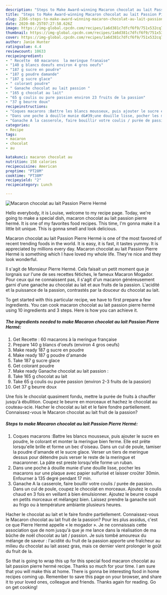 ```yaml
---
description: "Steps to Make Award-winning Macaron chocolat au lait Passion Pierre Hermé"
title: "Steps to Make Award-winning Macaron chocolat au lait Passion Pierre Hermé"
slug: 2266-steps-to-make-award-winning-macaron-chocolat-au-lait-passion-pierre-herme
date: 2020-08-25T07:27:58.626Z
image: https://img-global.cpcdn.com/recipes/1a6d381c7dfcf6f9/751x532cq70/macaron-chocolat-au-lait-passion-pierre-herme-photo-principale-de-la-recette.jpg
thumbnail: https://img-global.cpcdn.com/recipes/1a6d381c7dfcf6f9/751x532cq70/macaron-chocolat-au-lait-passion-pierre-herme-photo-principale-de-la-recette.jpg
cover: https://img-global.cpcdn.com/recipes/1a6d381c7dfcf6f9/751x532cq70/macaron-chocolat-au-lait-passion-pierre-herme-photo-principale-de-la-recette.jpg
author: Janie Hunter
ratingvalue: 4.4
reviewcount: 10633
recipeingredient:
- " Recette  60 macarons  la meringue franaise"
- "140 g blancs doeufs environ 4 gros oeufs"
- "187 g sucre en poudre"
- "187 g poudre damande"
- "187 g sucre glace"
- " colorant poudre"
- " Ganache chocolat au lait passion "
- "165 g chocolat au lait"
- "65 g coulis ou pure passion environ 23 fruits de la passion"
- "37 g beurre doux"
recipeinstructions:
- "Coques macarons :Battre les blancs mousseux, puis ajouter le sucre en poudre, le colorant et monter la meringue bien ferme. Elle est prête lorsqu&#39;elle brille et forme un bec d&#39;oiseau. Dans un cul de poule, tamiser la poudre d&#39;amande et le sucre glace. Verser un tiers de meringue dessus pour détendre puis verser le reste de la meringue et macaronner. La pâte est preste lorsqu&#39;elle forme un ruban."
- "Dans une poche à douille munie d&#39;une douille lisse, pocher les macarons sur une plaque avec papier sulfurisé et laisser croûter 30min. Enfourner à 135 degré pendant 17 min."
- "Ganache A la casserole, faire bouillir votre coulis / purée de passion. Dans un cul de poule, coupez le chocolat en morceaux. Ajoutez le coulis chaud en 3 fois en veillant à bien émulsionner. Ajoutez le beurre coupé en petits morceaux et mélangez bien. Laissez prendre la ganache soit au frigo ou à température ambiante plusieurs heures."
categories:
- Recipe
tags:
- macaron
- chocolat
- au

katakunci: macaron chocolat au 
nutrition: 158 calories
recipecuisine: American
preptime: "PT28M"
cooktime: "PT38M"
recipeyield: "2"
recipecategory: Lunch

---
```



![Macaron chocolat au lait Passion Pierre Hermé](https://img-global.cpcdn.com/recipes/1a6d381c7dfcf6f9/751x532cq70/macaron-chocolat-au-lait-passion-pierre-herme-photo-principale-de-la-recette.jpg)

Hello everybody, it is Louise, welcome to my recipe page. Today, we're going to make a special dish, macaron chocolat au lait passion pierre hermé. It is one of my favorites food recipes. This time, I'm gonna make it a little bit unique. This is gonna smell and look delicious.

Macaron chocolat au lait Passion Pierre Hermé is one of the most favored of recent trending foods in the world. It is easy, it is fast, it tastes yummy. It is appreciated by millions every day. Macaron chocolat au lait Passion Pierre Hermé is something which I have loved my whole life. They're nice and they look wonderful.

Il s&#39;agit de Monsieur Pierre Hermé. Cela faisait un petit moment que je lorgnais sur l&#39;une de ses recettes fétiches, le fameux Macaron Mogador. Pour ceux qui ne connaissent pas, il s&#39;agit d&#39;un macaron généreusement garni d&#39;une ganache au chocolat au lait et aux fruits de la passion. L&#39;acidité et la puissance de la passion, contrastés par la douceur du chocolat au lait.


To get started with this particular recipe, we have to first prepare a few ingredients. You can cook macaron chocolat au lait passion pierre hermé using 10 ingredients and 3 steps. Here is how you can achieve it.

<!--inarticleads1-->

##### The ingredients needed to make Macaron chocolat au lait Passion Pierre Hermé:

1. Get  Recette : 60 macarons à la meringue française
1. Prepare 140 g blancs d&#39;oeufs (environ 4 gros oeufs)
1. Make ready 187 g sucre en poudre
1. Make ready 187 g poudre d&#39;amande
1. Take 187 g sucre glace
1. Get  colorant poudre
1. Make ready  Ganache chocolat au lait passion :
1. Take 165 g chocolat au lait
1. Take 65 g coulis ou purée passion (environ 2-3 fruits de la passion)
1. Get 37 g beurre doux


Une fois le chocolat quasiment fondu, mettre la purée de fruits à chauffer jusqu&#39;à ébullition. Coupez le beurre en morceaux et hachez le chocolat au couteau-scie. Hacher le chocolat au lait et le faire fondre partiellement. Connaissez-vous le Macaron chocolat au lait fruit de la passion? 

<!--inarticleads2-->

##### Steps to make Macaron chocolat au lait Passion Pierre Hermé:

1. Coques macarons :Battre les blancs mousseux, puis ajouter le sucre en poudre, le colorant et monter la meringue bien ferme. Elle est prête lorsqu&#39;elle brille et forme un bec d&#39;oiseau. Dans un cul de poule, tamiser la poudre d&#39;amande et le sucre glace. Verser un tiers de meringue dessus pour détendre puis verser le reste de la meringue et macaronner. La pâte est preste lorsqu&#39;elle forme un ruban.
1. Dans une poche à douille munie d&#39;une douille lisse, pocher les macarons sur une plaque avec papier sulfurisé et laisser croûter 30min. Enfourner à 135 degré pendant 17 min.
1. Ganache A la casserole, faire bouillir votre coulis / purée de passion. Dans un cul de poule, coupez le chocolat en morceaux. Ajoutez le coulis chaud en 3 fois en veillant à bien émulsionner. Ajoutez le beurre coupé en petits morceaux et mélangez bien. Laissez prendre la ganache soit au frigo ou à température ambiante plusieurs heures.


Hacher le chocolat au lait et le faire fondre partiellement. Connaissez-vous le Macaron chocolat au lait fruit de la passion? Pour les plus assidus, c&#39;est ce que Pierre Hermé appelle « le mogador ». Je ne connaissais cette association que de nom jusqu&#39;à que je me lance dans la réalisation de ma bûche de noël chocolat au lait / passion. Je suis tombé amoureux du mélange de saveur : l&#39;acidité du fruit de la passion apporte une fraîcheur au milieu du chocolat au lait assez gras, mais ce dernier vient prolonger le goût du fruit de la. 

So that is going to wrap this up for this special food macaron chocolat au lait passion pierre hermé recipe. Thanks so much for your time. I am sure that you will make this at home. There is gonna be interesting food in home recipes coming up. Remember to save this page on your browser, and share it to your loved ones, colleague and friends. Thanks again for reading. Go on get cooking!
